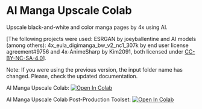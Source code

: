 ﻿# AI Manga Upscale Colab

Upscale black-and-white and color manga pages by 4x using AI.

[The following projects were used: ESRGAN by joeyballentine and AI models (among others): 4x_eula_digimanga_bw_v2_nc1_307k by end user license agreement#9756 and 4x-AnimeSharp by Kim2091, both licensed under [CC-BY-NC-SA-4.0](https://creativecommons.org/licenses/by-nc-sa/4.0)].

Note: If you were using the previous version, the input folder name has changed. Please, check the updated documentation.

AI Manga Upscale Colab: 
[![Open In Colab](https://colab.research.google.com/assets/colab-badge.svg)](https://colab.research.google.com/github/Spladenly/ai-manga-upscale-colab/blob/main/ai-manga-upscale-colab.ipynb)

AI Manga Upscale Colab Post-Production Toolset:
[![Open In Colab](https://colab.research.google.com/assets/colab-badge.svg)](https://colab.research.google.com/github/Spladenly/ai-manga-upscale-colab/blob/main/post-prod.ipynb)
